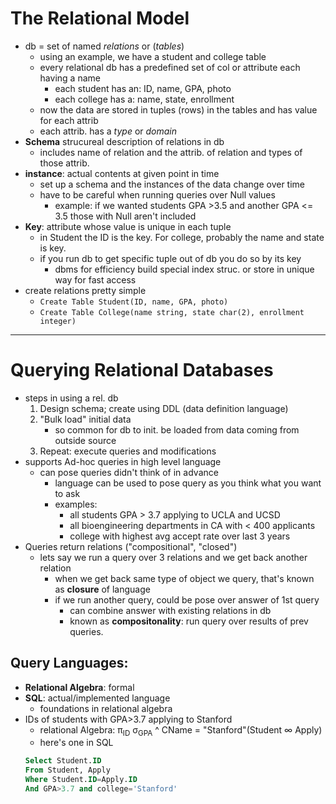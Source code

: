 # The Relational Model
- db = set of named  *relations* or (*tables*)
    - using an example, we have a student and college table
    - every relational db has a predefined set of col or attribute each having a name
        - each student has an: ID, name, GPA, photo
        - each college has a: name, state, enrollment
    - now the data are stored in tuples (rows) in the tables and has value for each attrib
    - each attrib. has a *type* or *domain*
- **Schema** strucureal description of relations in db
    - includes name of relation and the attrib. of relation and types of those attrib.
- **instance**: actual contents at given point in time
    - set up a schema and the instances of the data change over time
    - have to be careful when running queries over Null values
        - example: if we wanted students GPA >3.5 and another GPA <= 3.5 those with Null aren't included
- **Key**: attribute whose value is unique in each tuple
    - in Student the ID is the key. For college, probably the name and state is key.
    - if you run db to get specific tuple out of db you do so by its key
        - dbms for efficiency build special index struc. or store in unique way for fast access
- create relations pretty simple
    - `Create Table Student(ID, name, GPA, photo)`
    - `Create Table College(name string, state char(2), enrollment integer)`

___
# Querying Relational Databases
- steps in using a rel. db
    1. Design schema; create using DDL (data definition language)
    2. "Bulk load" initial data
        - so common for db to init. be loaded from data coming from outside source
    3. Repeat: execute queries and modifications
- supports Ad-hoc queries in high level language
    - can pose queries didn't think of in advance
        - language can be used to pose query as you think what you want to ask
        - examples:
            - all students GPA > 3.7 applying to UCLA and UCSD
            - all bioengineering departments in CA with < 400 applicants
            - college with highest avg accept rate over last 3 years
- Queries return relations ("compositional", "closed")
    - lets say we run a query over 3 relations and we get back another relation
        - when we get back same type of object we query, that's known as **closure** of language
        - if we run another query, could be pose over answer of 1st query
            - can combine answer with existing relations in db
            - known as **compositonality**: run query over results of prev queries.
## Query Languages:
- **Relational Algebra**: formal
- **SQL**: actual/implemented language 
    - foundations in relational algebra
- IDs of students with GPA>3.7 applying to Stanford
    - relational Algebra: π<sub>ID</sub> σ<sub>GPA</sub> ^ CName = "Stanford"(Student ∞ Apply)
    - here's one in SQL
    ```sql
    Select Student.ID
    From Student, Apply
    Where Student.ID=Apply.ID
    And GPA>3.7 and college='Stanford'
    ```
